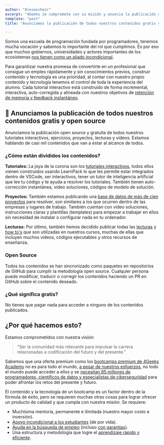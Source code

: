 ```yaml
---
author: "Alesanchezr"
excerpt: "4Geeks se compromete con su misión y anuncia la publicación de todos sus contenidos gratis y open source"
template: "post"
title: "Anunciamos la publicación de todos nuestros contenidos gratis y open source"

---
```


Somos una escuela de programación fundada por programadores, tenemos mucha vocación y sabemos lo importante del rol que cumplimos. Es por eso que muchos gobiernos, universidades y actores importantes de los ecosistemas [nos tienen como un aliado incondicional](https://4geeksacademy.com/es/alianzas).

Para garantizar nuestra promesa de convertirte en un profesional que consigue un empleo rápidamente y sin conocimientos previos, construir contenido y tecnología es una prioridad, al contar con nuestro propio contenido y tecnología tenemos el control de toda la experiencia del alumno. Cada tutorial interactivo está construido de forma incremental, interactiva, auto-corregida y alineada con nuestros objetivos de [retención de memoria y feedback instantáneo](https://4geeks.com/es/mastering-technical-knowledge).

## 🚨 Anunciamos la publicación de todos nuestros contenidos gratis y open source

Anunciamos la publicación open source y gratuita de todos nuestros tutoriales interactivos, ejercicios, proyectos, lecturas y videos. Estamos hablando de casi mil contenidos que van a estar al alcance de todos.

### ¿Cómo están divididos los contenidos?

**Tutoriales:** La joya de la corona son los [tutoriales interactivos](https://4geeks.com/es/interactive-exercises), todos ellos vienen construidos usando LearnPack lo que les permite estar integrados dentro de VSCode, ser interactivos, tener un tutor de inteligencia artificial que lee tu código y te ayuda a resolver los tutoriales. También tienen auto-corrección instantánea, video soluciones, códigos de modelo de solución.

**Proyectos:** También estamos publicando una [base de datos de más de cien proyectos](https://4geeks.com/interactive-coding-tutorials) para resolver, son similares a los que ocurren dentro de las empresas y lugares de trabajo. También cuentan con video soluciones, instrucciones claras y plantillas (templates) para empezar a trabajar en ellos sin necesidad de instalar o configurar nada en tu ordenador.

**Lecturas:** Por último, también hemos decidido publicar todas las [lecturas](https://4geeks.com/es/lessons) y [how to's](https://4geeks.com/es/how-to) que son utilizadas en nuestros cursos, muchas de ellas que incluyen muchos videos, códigos ejecutables y otros recursos de enseñanza.

### Open Source

Todos los contenidos se han sincronizado como paquetes en repositorios de GitHub para cumplir la metodología open source. Cualquier persona puede modificar, traducir o corregir los contenidos haciendo un PR en GitHub sobre el contenido deseado.

### ¿Qué significa gratis?

No tienes que pagar nada para acceder a ninguno de los contenidos publicados.

## ¿Por qué hacemos esto?

Estamos comprometidos con nuestra visión:

> "Ser la comunidad más relevante para impulsar la carrera relacionadas a codificación del futuro y del presente."

Sabemos que una oferta premium como los [bootcamps premium de 4Geeks Academy](https://4geeksacademy.com/us/programs) no es para todo el mundo, [a pesar de nuestros esfuerzos](https://4geeksacademy.com/es/20-millones), no todo el mundo puede acceder a ellos y se [necesitan 85 millones de programadores, científicos de datos y especialistas de ciberseguridad](https://www.kornferry.com/insights/this-week-in-leadership/talent-crunch-future-of-work) para poder afrontar los retos del presente y futuro.

El contenido y la tecnología de un bootcamp es un factor dentro de la fórmula de éxito, pero se requieren muchas otras cosas para lograr ofrecer un producto de calidad y que cumpla con nuestra misión. Se requiere:

- Muchísima mentoría, permanente e ilimitada (nuestro mayor costo e inversión).
- [Apoyo incondicional a los estudiantes](https://4geeksacademy.com/es/geekpal) (de por vida).
- [Ayuda en la búsqueda de empleo](https://4geeksacademy.com/es/geekforce) (incluso [con garantías](https://4geeksacademy.com/es/trabajo-garantizado)).
- Una estructura y metodología que logre el [aprendizaje rápido y eficiente](https://4geeks.com/mastering-technical-knowledge).
